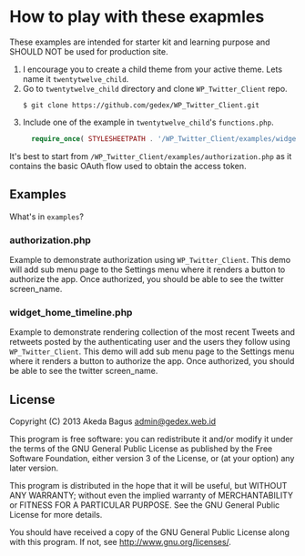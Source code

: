 How to play with these exapmles
===============================

These examples are intended for starter kit and learning purpose and SHOULD NOT be used
for production site.

1. I encourage you to create a child theme from your active theme. Lets name it
   `twentytwelve_child`.
2. Go to `twentytwelve_child` directory and clone `WP_Twitter_Client` repo.
	 ~~~
	 $ git clone https://github.com/gedex/WP_Twitter_Client.git
	 ~~~
3. Include one of the example in `twentytwelve_child`'s `functions.php`.
   ~~~php
	 require_once( STYLESHEETPATH . '/WP_Twitter_Client/examples/widget_home_timeline.php' );
   ~~~

It's best to start from `/WP_Twitter_Client/examples/authorization.php` as it contains
the basic OAuth flow used to obtain the access token.

## Examples

What's in `examples`?

### authorization.php

Example to demonstrate authorization using `WP_Twitter_Client`. This demo will add sub menu page
to the Settings menu where it renders a button to authorize the app. Once authorized,
you should be able to see the twitter screen_name.

### widget_home_timeline.php

Example to demonstrate rendering collection of the most recent Tweets and retweets posted by
the authenticating user and the users they follow using `WP_Twitter_Client`. This demo will add
sub menu page to the Settings menu where it renders a button to authorize the app. Once authorized,
you should be able to see the twitter screen_name.

## License

Copyright (C) 2013  Akeda Bagus <admin@gedex.web.id>

This program is free software: you can redistribute it and/or modify
it under the terms of the GNU General Public License as published by
the Free Software Foundation, either version 3 of the License, or
(at your option) any later version.

This program is distributed in the hope that it will be useful,
but WITHOUT ANY WARRANTY; without even the implied warranty of
MERCHANTABILITY or FITNESS FOR A PARTICULAR PURPOSE.  See the
GNU General Public License for more details.

You should have received a copy of the GNU General Public License
along with this program.  If not, see <http://www.gnu.org/licenses/>.
